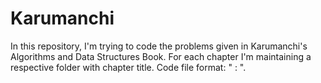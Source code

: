 # Karumanchi
In this repository, I'm trying to code the problems given in Karumanchi's Algorithms and Data Structures Book.
For each chapter I'm maintaining a respective folder with chapter title.
Code file format: "<problem No> : <Problem Title>".
